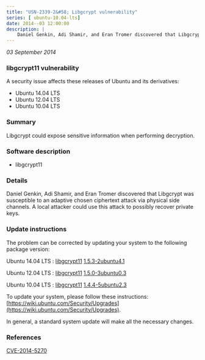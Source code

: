 ```yaml
---
title: "USN-2339-2&#58; Libgcrypt vulnerability"
series: [ ubuntu-10.04-lts]
date: 2014--03 12:00:00
description: |
    Daniel Genkin, Adi Shamir, and Eran Tromer discovered that Libgcrypt was susceptible to an adaptive chosen ciphertext attack via physical side channels. A local attacker could use this attack to possibly recover private keys. 
--- 
```

 
 

*03 September 2014*

### libgcrypt11 vulnerability

A security issue affects these releases of Ubuntu and its derivatives:

* Ubuntu 14.04 LTS
* Ubuntu 12.04 LTS
* Ubuntu 10.04 LTS

### Summary

Libgcrypt could expose sensitive information when performing decryption. 

### Software description

* libgcrypt11 

### Details

Daniel Genkin, Adi Shamir, and Eran Tromer discovered that Libgcrypt was susceptible to an adaptive chosen ciphertext attack via physical side channels. A local attacker could use this attack to possibly recover private keys. 

### Update instructions

The problem can be corrected by updating your system to the following package version:

Ubuntu 14.04 LTS
 : [libgcrypt11](https://launchpad.net/ubuntu/+source/libgcrypt11) <span> [1.5.3-2ubuntu4.1](https://launchpad.net/ubuntu/+source/libgcrypt11/1.5.3-2ubuntu4.1) </span> 

Ubuntu 12.04 LTS
 : [libgcrypt11](https://launchpad.net/ubuntu/+source/libgcrypt11) <span> [1.5.0-3ubuntu0.3](https://launchpad.net/ubuntu/+source/libgcrypt11/1.5.0-3ubuntu0.3) </span> 

Ubuntu 10.04 LTS
 : [libgcrypt11](https://launchpad.net/ubuntu/+source/libgcrypt11) <span> [1.4.4-5ubuntu2.3](https://launchpad.net/ubuntu/+source/libgcrypt11/1.4.4-5ubuntu2.3) </span> 

To update your system, please follow these instructions: [https://wiki.ubuntu.com/Security/Upgrades](https://wiki.ubuntu.com/Security/Upgrades).

In general, a standard system update will make all the necessary changes. 

### References

 
 [CVE-2014-5270](http://people.ubuntu.com/~ubuntu-security/cve/CVE-2014-5270)
 


